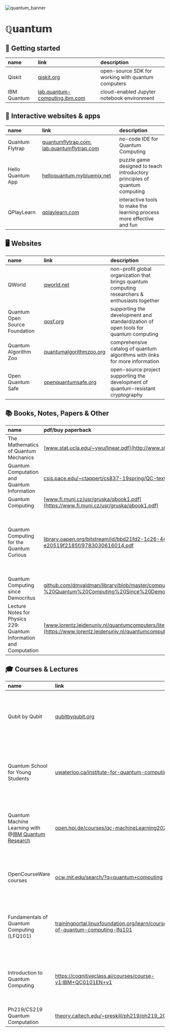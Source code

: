 ![quantum_banner](https://user-images.githubusercontent.com/95103224/196150112-e0d61c9c-654e-435e-8b98-2331ec356176.gif)

# ℚ𝕦𝕒𝕟𝕥𝕦𝕞

## :feet: Getting started

| name | link | description |
|:------------|:-----------------------------------------------------------------------|:--------------------------------------------------|
| Qiskit      | [qiskit.org](https://qiskit.org)                                       | open-source SDK for working with quantum computers|
| IBM Quantum | [lab.quantum-computing.ibm.com](https://lab.quantum-computing.ibm.com) | cloud-enabled Jupyter notebook environment        |

## :jigsaw: Interactive websites & apps

| name | link | description |
|:------------------|:-----------------------------------------------------------------------------------------------------------|:-----------|
| Quantum Flytrap   | [quantumflytrap.com](https://quantumflytrap.com), [lab.quantumflytrap.com](https://lab.quantumflytrap.com) | no-code IDE for Quantum Computing |
| Hello Quantum App | [helloquantum.mybluemix.net](https://helloquantum.mybluemix.net) | puzzle game designed to teach introductory principles of quantum computing |
| QPlayLearn | [qplaylearn.com](https://qplaylearn.com) | interactive tools to make the learning process more effective and fun |

## :desktop_computer: Websites

| name | link | description |
|:--------------|:-----|:-----------|
| QWorld | [qworld.net](https://qworld.net) | non-profit global organization that brings quantum computing researchers & enthusiasts together |
| Quantum Open Source Foundation | [qosf.org](https://qosf.org) | supporting the development and standardization of open tools for quantum computing |
| Quantum Algorithm Zoo | [quantumalgorithmzoo.org](https://quantumalgorithmzoo.org/) | comprehensive catalog of quantum algorithms with links for more information |
| Open Quantum Safe | [openquantumsafe.org](https://openquantumsafe.org/) | open-source project supporting the development of quantum-resistant cryptography |

## :books: Books, Notes, Papers & Other

| name                                 | pdf/buy paperback                                                             | author(s)            |
|:-------------------------------------|:------------------------------------------------------------------------------|:---------------------|
| The Mathematics of Quantum Mechanics | [www.stat.ucla.edu/~ywu/linear.pdf](http://www.stat.ucla.edu/~ywu/linear.pdf) | Martin Laforest, PhD |
| Quantum Computation and Quantum Information | [csis.pace.edu/~ctappert/cs837-19spring/QC-textbook.pdf](https://csis.pace.edu/~ctappert/cs837-19spring/QC-textbook.pdf) | Michael A. Nielsen, Isaac L. Chuang |
| Quantum Computing             | [www.fi.muni.cz/usr/gruska/qbook1.pdf](https://www.fi.muni.cz/usr/gruska/qbook1.pdf) |         Jozef Gruska |
| Quantum Computing for the Quantum Curious | [library.oapen.org/bitstream/id/bbd21fd2-1c26-4467-98e7-e20519f2185f/9783030616014.pdf](https://library.oapen.org/bitstream/id/bbd21fd2-1c26-4467-98e7-e20519f2185f/9783030616014.pdf) | Joshua Isaacson, Ciaran Hughes, Anastasia Perry, Jessica Turner, Ranbel F. Sun |
| Quantum Computing since Democritus | [github.com/dmvaldman/library/blob/master/computer%20science/Aaronson%20-%20Quantum%20Computing%20Since%20Democritus.pdf](https://github.com/dmvaldman/library/blob/master/computer%20science/Aaronson%20-%20Quantum%20Computing%20Since%20Democritus.pdf) | Scott Aaronson |
| Lecture Notes for Physics 229: Quantum Information and Computation | [www.lorentz.leidenuniv.nl/quantumcomputers/literature/preskill_1_to_6.pdf](https://www.lorentz.leidenuniv.nl/quantumcomputers/literature/preskill_1_to_6.pdf) | John Preskill, Caltech |

## :mortar_board: Courses & Lectures

| name           | link                                             | description                                                                  |
|:---------------|:-------------------------------------------------|:-----------------------------------------------------------------------------|
| Qubit by Qubit | [qubitbyqubit.org](https://www.qubitbyqubit.org) | year-long global quantum computing course for high school students and above |
| Quantum School for Young Students | [uwaterloo.ca/institute-for-quantum-computing/qsys](https://uwaterloo.ca/institute-for-quantum-computing/qsys) | hybrid summer program to teach high school students about quantum information |
| Quantum Machine Learning with @[IBM Quantum Research](https://research.ibm.com/quantum-computing) | [open.hpi.de/courses/qc-machineLearning2023](https://open.hpi.de/courses/qc-machineLearning2023) | Advanced, Big Data and AI, Quantum Computing,, January 11, 2023 - January 25, 2023 |
| OpenCourseWare courses | [ocw.mit.edu/search/?q=quantum+computing](https://ocw.mit.edu/search/?q=quantum+computing) | Quantum Computation, Quantum Theory, Quantum Physics and more |
| Fundamentals of Quantum Computing (LFQ101) | [trainingportal.linuxfoundation.org/learn/course/fundamentals-of-quantum-computing-lfq101](https://trainingportal.linuxfoundation.org/learn/course/fundamentals-of-quantum-computing-lfq101/understanding-quantum-computing/overview-of-technology) | short quantum computing course, including security advantages and danger |
| Introduction to Quantum Computing | https://cognitiveclass.ai/courses/course-v1:IBM+QC0101EN+v1 | very basic course teaching about superposition, entanglement, and uncertainty |
| Ph219/CS219 Quantum Computation | [theory.caltech.edu/~preskill/ph219/ph219_2021-22.html](http://theory.caltech.edu/~preskill/ph219/ph219_2021-22.html) | taught by John Preskill, Caltech |
